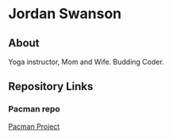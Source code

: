 # Jordan Swanson

## About
Yoga instructor, Mom and Wife. Budding Coder. 

## Repository Links
### Pacman repo
<a href="http://jordoswan.github.io/pacManFun"> Pacman Project </a>
